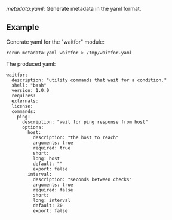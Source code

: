 *metadata:yaml*: Generate metadata in the yaml format.

Example
-------

Generate yaml for the "waitfor" module:

    rerun metadata:yaml waitfor > /tmp/waitfor.yaml
    
The produced yaml:

    waitfor:
      description: "utility commands that wait for a condition."
      shell: "bash"
      version: 1.0.0
      requires: 
      externals: 
      license: 
      commands:
        ping:
          description: "wait for ping response from host"
          options:
            host:
              description: "the host to reach"
              arguments: true
              required: true
              short: 
              long: host
              default: ""
              export: false
            interval:
              description: "seconds between checks"
              arguments: true
              required: false
              short: 
              long: interval
              default: 30
              export: false
